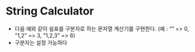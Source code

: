 # String Calculator
- 다음 예와 같이 쉼표를 구분자로 하는 문자열 계산기를 구현한다. (예 : “” => 0, "1,2" => 3, "1,2,3" => 6)
- 구분자는 설정 가능하다